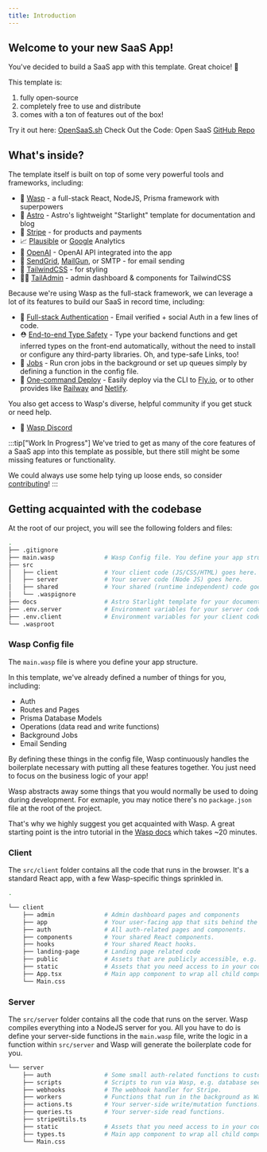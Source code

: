 ```yaml
---
title: Introduction
---
```


## Welcome to your new SaaS App!

<!-- {/* TODO: add a screenshot of the app */} -->

You've decided to build a SaaS app with this template. Great choice! 🎉

This template is:

1. fully open-source
2. completely free to use and distribute
3. comes with a ton of features out of the box!

Try it out here: [OpenSaaS.sh](https://opensaas.sh)
Check Out the Code: Open SaaS [GitHub Repo](https://github.com/wasp-lang/open-saas)

## What's inside?

The template itself is built on top of some very powerful tools and frameworks, including:

- 🐝 [Wasp](https://wasp-lang.dev) - a full-stack React, NodeJS, Prisma framework with superpowers
- 🚀 [Astro](https://starlight.astro.build/) - Astro's lightweight "Starlight" template for documentation and blog
- 💸 [Stripe](https://stripe.com) - for products and payments
- 📈 [Plausible](https://plausible.io) or [Google](https://analytics.google.com/) Analytics
- 🤖 [OpenAI](https://openai.com) - OpenAI API integrated into the app
- 📧 [SendGrid](https://sendgrid.com), [MailGun](https://mailgun.com), or SMTP - for email sending
- 💅 [TailwindCSS](https://tailwindcss.com) - for styling
- 🧑‍💼 [TailAdmin](https://tailadmin.com/) - admin dashboard & components for TailwindCSS

Because we're using Wasp as the full-stack framework, we can leverage a lot of its features to build our SaaS in record time, including:

- 🔐 [Full-stack Authentication](https://wasp-lang.dev/docs/auth/overview) - Email verified + social Auth in a few lines of code.
- ⛑ [End-to-end Type Safety](https://wasp-lang.dev/docs/data-model/operations/overview) - Type your backend functions and get inferred types on the front-end automatically, without the need to install or configure any third-party libraries. Oh, and type-safe Links, too!
- 🤖 [Jobs](https://wasp-lang.dev/docs/language/features#jobs) - Run cron jobs in the background or set up queues simply by defining a function in the config file.
- 🚀 [One-command Deploy](https://wasp-lang.dev/docs/advanced/deployment/overview) - Easily deploy via the CLI to [Fly.io](https://fly.io), or to other provides like [Railway](https://railway.app) and [Netlify](https://netlify.com).

You also get access to Wasp's diverse, helpful community if you get stuck or need help.
- 🤝 [Wasp Discord](https://discord.gg/aCamt5wCpS)

:::tip["Work In Progress"]
We've tried to get as many of the core features of a SaaS app into this template as possible, but there still might be some missing features or functionality.

We could always use some help tying up loose ends, so consider [contributing](https://github.com/wasp-lang/open-saas/blob/main/CONTRIBUTING.md)!
:::

## Getting acquainted with the codebase

At the root of our project, you will see the following folders and files:

```sh
.
├── .gitignore
├── main.wasp              # Wasp Config file. You define your app structure here.
├── src
│   ├── client             # Your client code (JS/CSS/HTML) goes here.
│   ├── server             # Your server code (Node JS) goes here.
│   ├── shared             # Your shared (runtime independent) code goes here.
│   └── .waspignore
├── docs                   # Astro Starlight template for your documentation and blog.
├── .env.server            # Environment variables for your server code.
├── .env.client            # Environment variables for your client code.
└── .wasproot
```

### Wasp Config file

The `main.wasp` file is where you define your app structure.

In this template, we've already defined a number of things for you, including:

- Auth
- Routes and Pages
- Prisma Database Models
- Operations (data read and write functions)
- Background Jobs
- Email Sending

By defining these things in the config file, Wasp continuously handles the boilerplate necessary with putting all these features together. You just need to focus on the business logic of your app!

Wasp abstracts away some things that you would normally be used to doing during development. For exmaple, you may notice there's no `package.json` file at the root of the project.

That's why we highly suggest you get acquainted with Wasp. A great starting point is the intro tutorial in the [Wasp docs](https://wasp-lang.dev/docs/) which takes ~20 minutes.

### Client

The `src/client` folder contains all the code that runs in the browser. It's a standard React app, with a few Wasp-specific things sprinkled in.

```sh
.

└── client
    ├── admin              # Admin dashboard pages and components
    ├── app                # Your user-facing app that sits behind the login.
    ├── auth               # All auth-related pages and components.
    ├── components         # Your shared React components.
    ├── hooks              # Your shared React hooks.
    ├── landing-page       # Landing page related code
    ├── public             # Assets that are publicly accessible, e.g. www.yourdomain.com/banner.png
    ├── static             # Assets that you need access to in your code, e.g. import logo from 'static/logo.png'
    ├── App.tsx            # Main app component to wrap all child components. Useful for global state, navbars, etc.
    └── Main.css

```

### Server

The `src/server` folder contains all the code that runs on the server. Wasp compiles everything into a NodeJS server for you. All you have to do is define your server-side functions in the `main.wasp` file, write the logic in a function within `src/server` and Wasp will generate the boilerplate code for you.

```sh
└── server
    ├── auth               # Some small auth-related functions to customize the auth flow.
    ├── scripts            # Scripts to run via Wasp, e.g. database seeding.
    ├── webhooks           # The webhook handler for Stripe.
    ├── workers            # Functions that run in the background as Wasp Jobs, e.g. daily stats calculation.
    ├── actions.ts         # Your server-side write/mutation functions.
    ├── queries.ts         # Your server-side read functions.
    ├── stripeUtils.ts
    ├── static             # Assets that you need access to in your code, e.g. import logo from 'static/logo.png'
    ├── types.ts           # Main app component to wrap all child components. Useful for global state, navbars, etc.
    └── Main.css
```
